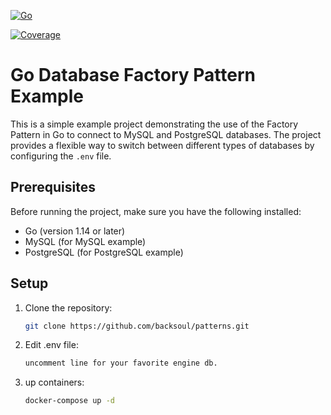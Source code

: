 [![Go](https://github.com/backsoul/patterns/actions/workflows/docker.yml/badge.svg?branch=master)](https://github.com/backsoul/patterns/actions/workflows/docker.yml)

[![Coverage](https://img.shields.io/badge/coverage-XX%25-brightgreen)](COVERAGE_REPORT_URL)

# Go Database Factory Pattern Example

This is a simple example project demonstrating the use of the Factory Pattern in Go to connect to MySQL and PostgreSQL databases. The project provides a flexible way to switch between different types of databases by configuring the `.env` file.

## Prerequisites

Before running the project, make sure you have the following installed:

- Go (version 1.14 or later)
- MySQL (for MySQL example)
- PostgreSQL (for PostgreSQL example)

## Setup

1. Clone the repository:

   ```bash
   git clone https://github.com/backsoul/patterns.git
   ```

2. Edit .env file:

   ```bash
   uncomment line for your favorite engine db.
   ```

3. up containers:

   ```bash
   docker-compose up -d
   ```
